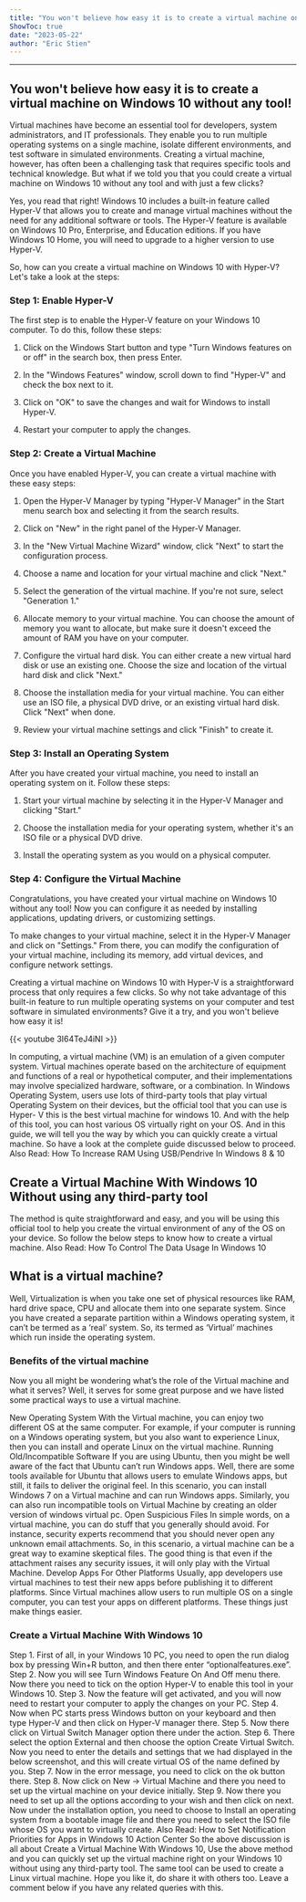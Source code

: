 ```yaml
---
title: "You won't believe how easy it is to create a virtual machine on Windows 10 without any tool!"
ShowToc: true 
date: "2023-05-22"
author: "Eric Stien"
---
```

*****
## You won't believe how easy it is to create a virtual machine on Windows 10 without any tool!

Virtual machines have become an essential tool for developers, system administrators, and IT professionals. They enable you to run multiple operating systems on a single machine, isolate different environments, and test software in simulated environments. Creating a virtual machine, however, has often been a challenging task that requires specific tools and technical knowledge. But what if we told you that you could create a virtual machine on Windows 10 without any tool and with just a few clicks? 

Yes, you read that right! Windows 10 includes a built-in feature called Hyper-V that allows you to create and manage virtual machines without the need for any additional software or tools. The Hyper-V feature is available on Windows 10 Pro, Enterprise, and Education editions. If you have Windows 10 Home, you will need to upgrade to a higher version to use Hyper-V.

So, how can you create a virtual machine on Windows 10 with Hyper-V? Let's take a look at the steps:

### Step 1: Enable Hyper-V

The first step is to enable the Hyper-V feature on your Windows 10 computer. To do this, follow these steps:

1. Click on the Windows Start button and type "Turn Windows features on or off" in the search box, then press Enter.

2. In the "Windows Features" window, scroll down to find "Hyper-V" and check the box next to it.

3. Click on "OK" to save the changes and wait for Windows to install Hyper-V.

4. Restart your computer to apply the changes.

### Step 2: Create a Virtual Machine

Once you have enabled Hyper-V, you can create a virtual machine with these easy steps:

1. Open the Hyper-V Manager by typing "Hyper-V Manager" in the Start menu search box and selecting it from the search results.

2. Click on "New" in the right panel of the Hyper-V Manager.

3. In the "New Virtual Machine Wizard" window, click "Next" to start the configuration process.

4. Choose a name and location for your virtual machine and click "Next."

5. Select the generation of the virtual machine. If you're not sure, select "Generation 1."

6. Allocate memory to your virtual machine. You can choose the amount of memory you want to allocate, but make sure it doesn't exceed the amount of RAM you have on your computer.

7. Configure the virtual hard disk. You can either create a new virtual hard disk or use an existing one. Choose the size and location of the virtual hard disk and click "Next."

8. Choose the installation media for your virtual machine. You can either use an ISO file, a physical DVD drive, or an existing virtual hard disk. Click "Next" when done.

9. Review your virtual machine settings and click "Finish" to create it.

### Step 3: Install an Operating System

After you have created your virtual machine, you need to install an operating system on it. Follow these steps:

1. Start your virtual machine by selecting it in the Hyper-V Manager and clicking "Start."

2. Choose the installation media for your operating system, whether it's an ISO file or a physical DVD drive.

3. Install the operating system as you would on a physical computer.

### Step 4: Configure the Virtual Machine

Congratulations, you have created your virtual machine on Windows 10 without any tool! Now you can configure it as needed by installing applications, updating drivers, or customizing settings.

To make changes to your virtual machine, select it in the Hyper-V Manager and click on "Settings." From there, you can modify the configuration of your virtual machine, including its memory, add virtual devices, and configure network settings.

Creating a virtual machine on Windows 10 with Hyper-V is a straightforward process that only requires a few clicks. So why not take advantage of this built-in feature to run multiple operating systems on your computer and test software in simulated environments? Give it a try, and you won't believe how easy it is!

{{< youtube 3I64TeJ4iNI >}} 



In computing, a virtual machine (VM) is an emulation of a given computer system. Virtual machines operate based on the architecture of equipment and functions of a real or hypothetical computer, and their implementations may involve specialized hardware, software, or a combination.
In Windows Operating System, users use lots of third-party tools that play virtual Operating System on their devices, but the official tool that you can use is Hyper- V this is the best virtual machine for windows 10. And with the help of this tool, you can host various OS virtually right on your OS. And in this guide, we will tell you the way by which you can quickly create a virtual machine. So have a look at the complete guide discussed below to proceed.
Also Read: How To Increase RAM Using USB/Pendrive In Windows 8 & 10

 
## Create a Virtual Machine With Windows 10 Without using any third-party tool


The method is quite straightforward and easy, and you will be using this official tool to help you create the virtual environment of any of the OS on your device. So follow the below steps to know how to create a virtual machine.
Also Read: How To Control The Data Usage In Windows 10

 
## What is a virtual machine?


Well, Virtualization is when you take one set of physical resources like RAM, hard drive space, CPU and allocate them into one separate system. Since you have created a separate partition within a Windows operating system, it can’t be termed as a ‘real’ system. So, its termed as ‘Virtual’ machines which run inside the operating system.

 
### Benefits of the virtual machine


Now you all might be wondering what’s the role of the Virtual machine and what it serves? Well, it serves for some great purpose and we have listed some practical ways to use a virtual machine.

 

New Operating System
With the Virtual machine, you can enjoy two different OS at the same computer. For example, if your computer is running on a Windows operating system, but you also want to experience Linux, then you can install and operate Linux on the virtual machine.
Running Old/Incompatible Software
If you are using Ubuntu, then you might be well aware of the fact that Ubuntu can’t run Windows apps. Well, there are some tools available for Ubuntu that allows users to emulate Windows apps, but still, it fails to deliver the original feel. In this scenario, you can install Windows 7 on a Virtual machine and can run Windows apps. Similarly, you can also run incompatible tools on Virtual Machine by creating an older version of windows virtual pc.
Open Suspicious Files
In simple words, on a virtual machine, you can do stuff that you generally should avoid. For instance, security experts recommend that you should never open any unknown email attachments. So, in this scenario, a virtual machine can be a great way to examine skeptical files. The good thing is that even if the attachment raises any security issues, it will only play with the Virtual Machine.
Develop Apps For Other Platforms
Usually, app developers use virtual machines to test their new apps before publishing it to different platforms. Since Virtual machines allow users to run multiple OS on a single computer, you can test your apps on different platforms. These things just make things easier.

 
### Create a Virtual Machine With Windows 10


Step 1. First of all, in your Windows 10 PC, you need to open the run dialog box by pressing Win+R button, and then there enter “optionalfeatures.exe”.
Step 2. Now you will see Turn Windows Feature On And Off menu there. Now there you need to tick on the option Hyper-V to enable this tool in your Windows 10.
Step 3. Now the feature will get activated, and you will now need to restart your computer to apply the changes on your PC.
Step 4. Now when PC starts press Windows button on your keyboard and then type Hyper-V and then click on Hyper-V manager there.
Step 5. Now there click on Virtual Switch Manager option there under the action.
Step 6. There select the option External and then choose the option Create Virtual Switch. Now you need to enter the details and settings that we had displayed in the below screenshot, and this will create virtual OS of the name defined by you.
Step 7. Now in the error message, you need to click on the ok button there.
Step 8. Now click on New -> Virtual Machine and there you need to set up the virtual machine on your device initially.
Step 9. Now there you need to set up all the options according to your wish and then click on next. Now under the installation option, you need to choose to Install an operating system from a bootable image file and there you need to select the ISO file whose OS you want to virtually create.
Also Read: How to Set Notification Priorities for Apps in Windows 10 Action Center
So the above discussion is all about Create a Virtual Machine With Windows 10, Use the above method and you can quickly set up the virtual machine right on your Windows 10 without using any third-party tool. The same tool can be used to create a Linux virtual machine. Hope you like it, do share it with others too. Leave a comment below if you have any related queries with this.





